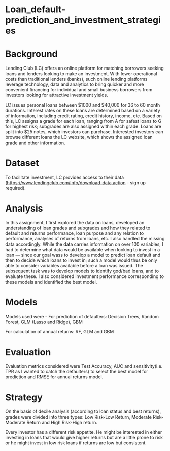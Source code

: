 # Loan_default-prediction_and_investment_strategies
# Background
Lending Club (LC) offers an online platform for matching borrowers seeking loans and lenders looking to make an investment. With lower operational costs than traditional lenders (banks), such online lending platforms leverage technology, data and analytics to bring quicker and more convenient financing for individual and small business borrowers from investors looking for attractive investment yields.

LC issues personal loans between $1000 and $40,000 for 36 to 60 month durations. Interest rates on these loans are determined based on a variety of information, including credit rating, credit history, income, etc. Based on this, LC assigns a grade for each loan, ranging from A for safest loans to G for highest risk; subgrades are also assigned within each grade. Loans are split into $25 notes, which investors can purchase. Interested investors can browse different loans the LC website, which shows the assigned loan grade and other information.

# Dataset
To facilitate investment, LC provides access to their data (https://www.lendingclub.com/info/download-data.action - sign up required).

# Analysis
In this assignment, I first explored the data on loans, developed an understanding of loan grades and subgrades and how they related to default and returns performance, loan purpose and any relation to performance, analyses of returns from loans, etc. I also handled the missing data accordingly. While the data carries information on over 100 variables, I had to determine what data would be available when looking to invest in a loan — since our goal wass to develop a model to predict loan default and then to decide which loans to invest in; such a model would thus be only able to consider variables available before a loan was issued.
The subsequent task was to develop models to identify god/bad loans, and to evaluate these. I also considered investment performance corresponding to these models and identified the best model.

# Models
Models used were - 
For prediction of defaulters: 
Decision Trees,
Random Forest,
GLM (Lasso and Ridge),
GBM

For calculation of annual returns:
RF, GLM and GBM

# Evaluation
Evaluation metrics considered were Test Accuracy, AUC and sensitivity(i.e. TPR as I wanted to catch the defaulters) to select the best model for prediction and RMSE for annual returns model.

# Strategy
On the basis of decile analysis (according to loan status and best returns), grades were divided into three types: Low Risk-Low Return, Moderate Risk-Moderate Return and High Risk-High return.

Every investor has a different risk appetite. He might be interested in either investing in loans that would give higher returns but are a little prone to risk or he might invest in low risk loans if returns are low but consistent.
